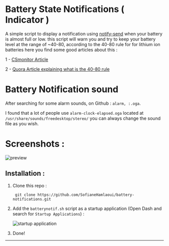 # Battery State Notifications ( Indicator ) 

A simple script to display a notification using [notify-send](https://ss64.com/bash/notify-send.html) when your battery is almost full or low.
this script will warn you and try to keep your battery level at the range of ~40-80, according to the 40-80 rule for for lithium ion batteries
here you find some good articles about this : 

1 - [CSmonitor Article](https://www.csmonitor.com/Technology/Tech/2014/0103/40-80-rule-New-tip-for-extending-battery-life)

2 - [Quora Article explaining what is the 40-80 rule](https://www.quora.com/What-is-40-80-rule-for-lithium-ion-batteries)

# Battery Notification sound 

After searching for some alarm sounds, on Github : ```alarm, :.oga```.

I found that a lot of people use `alarm-clock-elapsed.oga` located at `/usr/share/sounds/freedesktop/stereo/`
you can always change the sound file as you wish.

# Screenshots :

![preview](http://i.imgur.com/rVGMBK8.png)

## Installation :

1. Clone this repo :
        
        git clone https://github.com/SofianeHamlaoui/battery-notifications.git
        
3. Add the `batterynotif.sh` script as a startup application (Open Dash and search for `Startup Applications`) :

    ![startup application](http://i.imgur.com/pWcq9TW.png)

4. Done!


----


    
